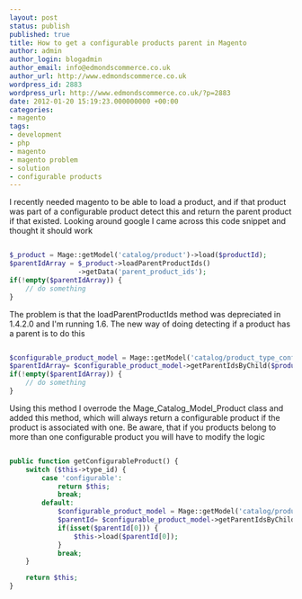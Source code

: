 ```yaml
---
layout: post
status: publish
published: true
title: How to get a configurable products parent in Magento
author: admin
author_login: blogadmin
author_email: info@edmondscommerce.co.uk
author_url: http://www.edmondscommerce.co.uk
wordpress_id: 2883
wordpress_url: http://www.edmondscommerce.co.uk/?p=2883
date: 2012-01-20 15:19:23.000000000 +00:00
categories:
- magento
tags:
- development
- php
- magento
- magento problem
- solution
- configurable products
---
```

I recently needed magento to be able to load a product, and if that product was part of a configurable product detect this and return the parent product if that existed. Looking around google I came across this code snippet and thought it should work

```php

$_product = Mage::getModel('catalog/product')->load($productId);
$parentIdArray = $_product->loadParentProductIds()
                 ->getData('parent_product_ids');
if(!empty($parentIdArray)) {
    // do something
}

```

The problem is that the loadParentProductIds method was depreciated in 1.4.2.0 and I'm running 1.6. The new way of doing detecting if a product has a parent is to do this
```php

$configurable_product_model = Mage::getModel('catalog/product_type_configurable');
$parentIdArray= $configurable_product_model->getParentIdsByChild($productId);
if(!empty($parentIdArray)) {
    // do something
}

```

Using this method I overrode the Mage_Catalog_Model_Product class and added this method, which will always return a configurable product if the product is associated with one. Be aware, that if you products belong to more than one configurable product you will have to modify the logic

```php

public function getConfigurableProduct() {
	switch ($this->type_id) {
		case 'configurable':
			return $this;
			break;
		default:
			$configurable_product_model = Mage::getModel('catalog/product_type_configurable');
			$parentId= $configurable_product_model->getParentIdsByChild($this->getId());
			if(isset($parentId[0])) {
				$this->load($parentId[0]);
			}
			break;
	}

	return $this;
}

```
